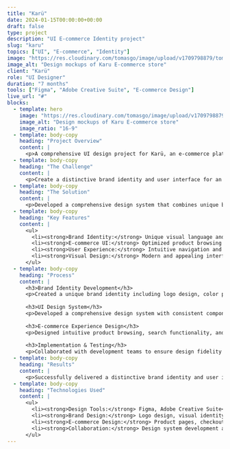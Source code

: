 ```yaml
---
title: "Karü"
date: 2024-01-15T00:00:00+00:00
draft: false
type: project
description: "UI E-commerce Identity project"
slug: "karu"
topics: ["UI", "E-commerce", "Identity"]
image: "https://res.cloudinary.com/tomasgo/image/upload/v1709798879/tomas-master/img/karu_ecommerce.jpg"
image_alt: "Design mockups of Karu E-commerce store"
client: "Karü"
role: "UI Designer"
duration: "7 months"
tools: ["Figma", "Adobe Creative Suite", "E-commerce Design"]
live_url: "#"
blocks:
  - template: hero
    image: "https://res.cloudinary.com/tomasgo/image/upload/v1709798879/tomas-master/img/karu_ecommerce.jpg"
    image_alt: "Design mockups of Karu E-commerce store"
    image_ratio: "16-9"
  - template: body-copy
    heading: "Project Overview"
    content: |
      <p>A comprehensive UI design project for Karü, an e-commerce platform focused on creating a unique brand identity and exceptional user experience. This project involved designing the complete visual identity, user interface, and e-commerce experience.</p>
  - template: body-copy
    heading: "The Challenge"
    content: |
      <p>Create a distinctive brand identity and user interface for an e-commerce platform that stands out in a competitive market while providing an intuitive and engaging shopping experience for users.</p>
  - template: body-copy
    heading: "The Solution"
    content: |
      <p>Developed a comprehensive design system that combines unique brand identity with modern e-commerce UI patterns. The solution includes a cohesive visual language, intuitive product browsing experience, and optimized checkout flow.</p>
  - template: body-copy
    heading: "Key Features"
    content: |
      <ul>
        <li><strong>Brand Identity:</strong> Unique visual language and brand positioning</li>
        <li><strong>E-commerce UI:</strong> Optimized product browsing and shopping experience</li>
        <li><strong>User Experience:</strong> Intuitive navigation and seamless checkout process</li>
        <li><strong>Visual Design:</strong> Modern and appealing interface design</li>
      </ul>
  - template: body-copy
    heading: "Process"
    content: |
      <h3>Brand Identity Development</h3>
      <p>Created a unique brand identity including logo design, color palette, typography, and visual elements that reflect the brand's values and target audience.</p>
      
      <h3>UI Design System</h3>
      <p>Developed a comprehensive design system with consistent components, patterns, and guidelines for the e-commerce platform.</p>
      
      <h3>E-commerce Experience Design</h3>
      <p>Designed intuitive product browsing, search functionality, and checkout processes optimized for conversion and user satisfaction.</p>
      
      <h3>Implementation & Testing</h3>
      <p>Collaborated with development teams to ensure design fidelity and conducted user testing to optimize the shopping experience.</p>
  - template: body-copy
    heading: "Results"
    content: |
      <p>Successfully delivered a distinctive brand identity and user interface that significantly improved user engagement and conversion rates, with positive feedback from both users and stakeholders.</p>
  - template: body-copy
    heading: "Technologies Used"
    content: |
      <ul>
        <li><strong>Design Tools:</strong> Figma, Adobe Creative Suite</li>
        <li><strong>Brand Design:</strong> Logo design, visual identity, brand guidelines</li>
        <li><strong>E-commerce Design:</strong> Product pages, checkout flows, shopping cart design</li>
        <li><strong>Collaboration:</strong> Design system development and cross-functional team coordination</li>
      </ul>
---
```

